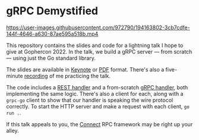 gRPC Demystified
================

https://user-images.githubusercontent.com/972790/194163802-3cb7cdfe-144f-4646-a630-87ae595a518b.mp4

This repository contains the slides and code for a lightning talk I hope to
give at Gophercon 2022. In the talk, we build a gRPC server &mdash; from
scratch &mdash; using just the Go standard library.

The slides are available in [Keynote](grpc-demystified.key) or
[PDF](grpc-demystified.pdf) format. There's also a five-minute
[recording](grpc-demystified.mp4) of me practicing the talk.

The code includes a [REST handler](rest.go) and a from-scratch [gRPC
handler](grpc.go), both implementing the same logic. There's also a client for
each, along with a `grpc-go` client to show that our handler is speaking the
wire protocol correctly. To start the HTTP server and make a request with each
client, `go run .`.

If this talk appeals to you, the [Connect](https://connect.build) RPC framework
may be right up your alley.
